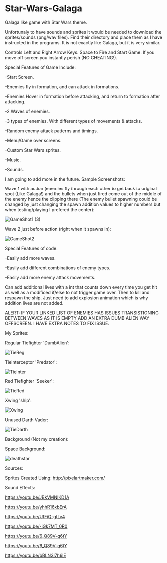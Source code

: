 # Star-Wars-Galaga
Galaga like game with Star Wars theme.

Unfortunaly to have sounds and sprites it would be needed to download the sprites/sounds (png/wav files). Find their directory and place them as I have instructed in the programs. It is not exactly like Galaga, but it is very similar.

Controls Left and Right Arrow Keys. Space to Fire and Start Game. If you move off screen you instantly perish (NO CHEATING!).

Special Features of Game Include:

-Start Screen.

-Enemies fly in formation, and can attack in formations.

-Enemies Hover in formation before attacking, and return to formation after attacking.

-2 Waves of enemies.

-3 types of enemies. With different types of movements & attacks.

-Random enemy attack patterns and timings.

-Menu/Game over screens.

-Custom Star Wars sprites.

-Music.

-Sounds.

I am going to add more in the future.
Sample Screenshots:

Wave 1 with action (enemies fly through each other to get back to original spot (Like Galaga!) and the bullets when just fired come out of the middle of the enemy hence the clipping there (The enemy bullet spawning could be changed by just changing the spawn addition values to higher numbers but when testing/playing I prefered the center):

![GameShot1 (3)](https://user-images.githubusercontent.com/83630085/186369064-964eb3d5-98f8-4fd9-9fda-37abc69f5793.png)

Wave 2 just before action (right when it spawns in):

![GameShot2](https://user-images.githubusercontent.com/83630085/186368284-066b2011-d4f6-4165-88ee-92b8d10c16ff.png)

Special Features of code:

-Easily add more waves.

-Easily add different combinations of enemy types.

-Easily add more enemy attack movements.

Can add additional lives with a int that counts down every time you get hit as well as a modificed if/else to not trigger game over. Then to kill and respawn the ship. Just need to add explosion animation which is why addition lives are not added.

ALERT: IF YOUR LINKED LIST OF ENEMIES HAS ISSUES TRANSISTIONING BETWEEN WAVES AS IT IS EMPTY ADD AN EXTRA DUMB ALIEN WAY OFFSCREEN. I HAVE EXTRA NOTES TO FIX ISSUE.

My Sprites:

Regular Tiefighter 'DumbAlien':

![TieReg](https://user-images.githubusercontent.com/83630085/186360643-26ede7d6-5e05-4243-8273-cb54c1cd8d64.png)

Tieinterceptor 'Predator':

![TieInter](https://user-images.githubusercontent.com/83630085/186360505-9eea85e9-5359-434e-a4ce-b6da23c09825.png)

Red Tiefighter 'Seeker':

![TieRed](https://user-images.githubusercontent.com/83630085/186360462-42f43fbe-da2f-4124-abf8-33e0143319dd.png)

Xwing 'ship':

![Xwing](https://user-images.githubusercontent.com/83630085/186360393-a784e00e-674a-44e7-8021-419128fd81fc.png)

Unused Darth Vader:

![TieDarth](https://user-images.githubusercontent.com/83630085/186360570-30224f18-1780-4ac9-8694-712cf714feb7.png)

Background (Not my creation):

Space Background:

![deathstar](https://user-images.githubusercontent.com/83630085/186360353-4ca852d6-d086-4ffc-9edf-9d9624da2d75.gif)

Sources:

Sprites Created Using:
http://pixelartmaker.com/

Sound Effects:

https://youtu.be/JBkVMNlKD1A

https://youtu.be/yhhR16xbErA

https://youtu.be/UfFiQ-gtLv4

https://youtu.be/-iGk7MT_0R0

https://youtu.be/6_Q89V-q6tY

https://youtu.be/6_Q89V-q6tY

https://youtu.be/bBLN3l7h6lE


